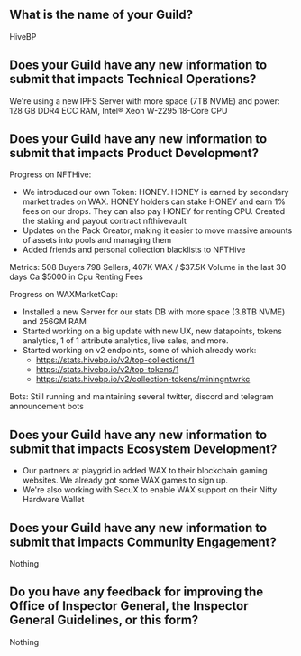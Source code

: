 ## What is the name of your Guild?

HiveBP

## Does your Guild have any new information to submit that impacts Technical Operations?

We're using a new IPFS Server with more space (7TB NVME) and power: 128 GB DDR4 ECC RAM, Intel® Xeon W-2295 18-Core CPU

## Does your Guild have any new information to submit that impacts Product Development?

Progress on NFTHive:
- We introduced our own Token: HONEY. HONEY is earned by secondary market trades on WAX. HONEY holders can stake HONEY and earn 1% fees on our drops. They can also pay HONEY for renting CPU. Created the staking and payout contract nfthivevault 
- Updates on the Pack Creator, making it easier to move massive amounts of assets into pools and managing them
- Added friends and personal collection blacklists to NFTHive


Metrics: 508 Buyers 798 Sellers, 407K WAX / $37.5K Volume in the last 30 days
Ca $5000 in Cpu Renting Fees

Progress on WAXMarketCap:
- Installed a new Server for our stats DB with more space (3.8TB NVME) and 256GM RAM
- Started working on a big update with new UX, new datapoints, tokens analytics, 1 of 1 attribute analytics, live sales, and more.
- Started working on v2 endpoints, some of which already work:
	- https://stats.hivebp.io/v2/top-collections/1
	- https://stats.hivebp.io/v2/top-tokens/1
	- https://stats.hivebp.io/v2/collection-tokens/miningntwrkc

Bots:
Still running and maintaining several twitter, discord and telegram announcement bots

## Does your Guild have any new information to submit that impacts Ecosystem Development?

- Our partners at playgrid.io added WAX to their blockchain gaming websites. We already got some WAX games to sign up.
- We're also working with SecuX to enable WAX support on their Nifty Hardware Wallet

## Does your Guild have any new information to submit that impacts Community Engagement?

Nothing

## Do you have any feedback for improving the Office of Inspector General, the Inspector General Guidelines, or this form?

Nothing